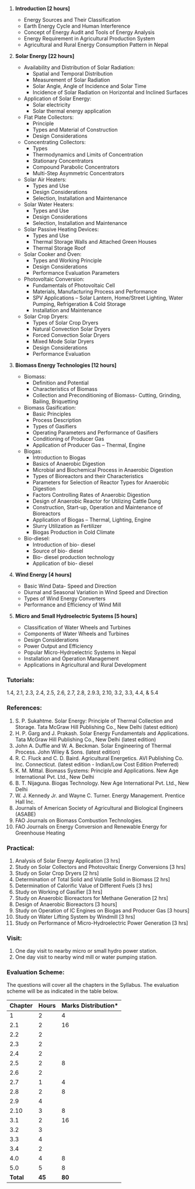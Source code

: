 1. **Introduction [2 hours]**
    * Energy Sources and Their Classification
    * Earth Energy Cycle and Human Interference
    * Concept of Energy Audit and Tools of Energy Analysis
    * Energy Requirement in Agricultural Production System
    * Agricultural and Rural Energy Consumption Pattern in Nepal

2. **Solar Energy [22 hours]**
    * Availability and Distribution of Solar Radiation:
        * Spatial and Temporal Distribution
        * Measurement of Solar Radiation
        * Solar Angle, Angle of Incidence and Solar Time
        * Incidence of Solar Radiation on Horizontal and Inclined Surfaces
    * Application of Solar Energy:
        * Solar electricity
        * Solar thermal energy application
    * Flat Plate Collectors:
        * Principle
        * Types and Material of Construction
        * Design Considerations
    * Concentrating Collectors:
        * Types
        * Thermodynamics and Limits of Concentration
        * Stationary Concentrators
        * Compound Parabolic Concentrators
        * Multi-Step Asymmetric Concentrators
    * Solar Air Heaters:
        * Types and Use
        * Design Considerations
        * Selection, Installation and Maintenance
    * Solar Water Heaters:
        * Types and Use
        * Design Considerations
        * Selection, Installation and Maintenance
    * Solar Passive Heating Devices:
        * Types and Use
        * Thermal Storage Walls and Attached Green Houses
        * Thermal Storage Roof
    * Solar Cooker and Oven:
        * Types and Working Principle
        * Design Considerations
        * Performance Evaluation Parameters
    * Photovoltaic Conversion:
        * Fundamentals of Photovoltaic Cell
        * Materials, Manufacturing Process and Performance
        * SPV Applications – Solar Lantern, Home/Street Lighting, Water Pumping, Refrigeration & Cold Storage
        * Installation and Maintenance
    * Solar Crop Dryers:
        * Types of Solar Crop Dryers
        * Natural Convection Solar Dryers
        * Forced Convection Solar Dryers
        * Mixed Mode Solar Dryers
        * Design Considerations
        * Performance Evaluation

3. **Biomass Energy Technologies [12 hours]**
    * Biomass:
        * Definition and Potential
        * Characteristics of Biomass
        * Collection and Preconditioning of Biomass- Cutting, Grinding, Bailing, Briquetting
    * Biomass Gasification:
        * Basic Principles
        * Process Description
        * Types of Gasifiers
        * Operating Parameters and Performance of Gasifiers
        * Conditioning of Producer Gas
        * Application of Producer Gas – Thermal, Engine
    * Biogas:
        * Introduction to Biogas
        * Basics of Anaerobic Digestion
        * Microbial and Biochemical Process in Anaerobic Digestion
        * Types of Bioreactors and their Characteristics
        * Parameters for Selection of Reactor Types for Anaerobic Digestion
        * Factors Controlling Rates of Anaerobic Digestion
        * Design of Anaerobic Reactor for Utilizing Cattle Dung
        * Construction, Start-up, Operation and Maintenance of Bioreactors
        * Application of Biogas – Thermal, Lighting, Engine
        * Slurry Utilization as Fertilizer
        * Biogas Production in Cold Climate
    * Bio-diesel:
        * Introduction of bio- diesel
        * Source of bio- diesel
        * Bio- diesel production technology
        * Application of bio- diesel

4. **Wind Energy [4 hours]**
    * Basic Wind Data- Speed and Direction
    * Diurnal and Seasonal Variation in Wind Speed and Direction
    * Types of Wind Energy Converters
    * Performance and Efficiency of Wind Mill

5. **Micro and Small Hydroelectric Systems [5 hours]**
    * Classification of Water Wheels and Turbines
    * Components of Water Wheels and Turbines
    * Design Considerations
    * Power Output and Efficiency
    * Popular Micro-Hydroelectric Systems in Nepal
    * Installation and Operation Management
    * Applications in Agricultural and Rural Development

### Tutorials:

1.4, 2.1, 2.3, 2.4, 2.5, 2.6, 2.7, 2.8, 2.9.3, 2.10, 3.2, 3.3, 4.4, & 5.4

### References:

1. S. P. Sukahtme. Solar Energy: Principle of Thermal Collection and Storage. Tata McGraw Hill Publishing Co., New Delhi (latest edition)
2. H. P. Garg and J. Prakash. Solar Energy Fundamentals and Applications. Tata McGraw Hill Publishing Co., New Delhi (latest edition)
3. John A. Duffie and W. A. Beckman. Solar Engineering of Thermal Process. John Wiley & Sons. (latest edition)
4. R. C. Fluck and C. D. Baird. Agricultural Energetics. AVI Publishing Co. Inc. Connecticut. (latest edition - Indian/Low Cost Edition Preferred)
5. K. M. Mittal. Biomass Systems: Principle and Applications. New Age International Pvt. Ltd., New Delhi
6. B. T. Nijaguna. Biogas Technology. New Age International Pvt. Ltd., New Delhi
7. W. J. Kennedy Jr. and Wayne C. Turner. Energy Management. Prentice Hall Inc.
8. Journals of American Society of Agricultural and Biological Engineers (ASABE)
9. FAO Journals on Biomass Combustion Technologies.
10. FAO Journals on Energy Conversion and Renewable Energy for Greenhouse Heating

### Practical:

1. Analysis of Solar Energy Application [3 hrs]
2. Study on Solar Collectors and Photovoltaic Energy Conversions [3 hrs]
3. Study on Solar Crop Dryers [2 hrs]
4. Determination of Total Solid and Volatile Solid in Biomass [2 hrs]
5. Determination of Calorific Value of Different Fuels [3 hrs]
6. Study on Working of Gasifier [3 hrs]
7. Study on Anaerobic Bioreactors for Methane Generation [2 hrs]
8. Design of Anaerobic Bioreactors [3 hours]
9. Study on Operation of IC Engines on Biogas and Producer Gas [3 hours]
10. Study on Water Lifting System by Windmill [3 hrs]
11. Study on Performance of Micro-Hydroelectric Power Generation [3 hrs]

### Visit:

1. One day visit to nearby micro or small hydro power station.
2. One day visit to nearby wind mill or water pumping station.

### Evaluation Scheme:

The questions will cover all the chapters in the Syllabus. The evaluation scheme will be as indicated in the table below.

| Chapter   | Hours  | Marks Distribution* |
| --------- | ------ | ------------------- |
| 1         | 2      | 4                   |
| 2.1       | 2      | 16                  |
| 2.2       | 2      |                     |
| 2.3       | 2      |                     |
| 2.4       | 2      |                     |
| 2.5       | 2      | 8                   |
| 2.6       | 2      |                     |
| 2.7       | 1      | 4                   |
| 2.8       | 2      | 8                   |
| 2.9       | 4      |                     |
| 2.10      | 3      | 8                   |
| 3.1       | 2      | 16                  |
| 3.2       | 3      |                     |
| 3.3       | 4      |                     |
| 3.4       | 2      |                     |
| 4.0       | 4      | 8                   |
| 5.0       | 5      | 8                   |
| **Total** | **45** | **80**              |


